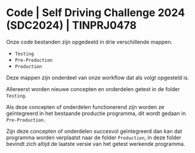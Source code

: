 # Code | Self Driving Challenge 2024 (SDC2024) | TINPRJ0478

Onze code bestanden zijn opgedeeld in drie verschillende mappen.
- `Testing`
- `Pre-Production`
- `Production`

Deze mappen zijn onderdeel van onze workflow dat als volgt opgesteld is.

Allereerst worden nieuwe concepten en onderdelen getest in de folder `Testing`.

Als deze concepten of onderdelen functionerend zijn worden ze geïntegreerd in het bestaande productie programma, dit wordt gedaan in `Pre-Production`. 

Zijn deze concepten of onderdelen succesvol geïntegreerd dan kan dat programma worden verplaatst naar de folder `Production`, in deze folder bevindt zich altijd de laatste versie van het getest werkende programma.